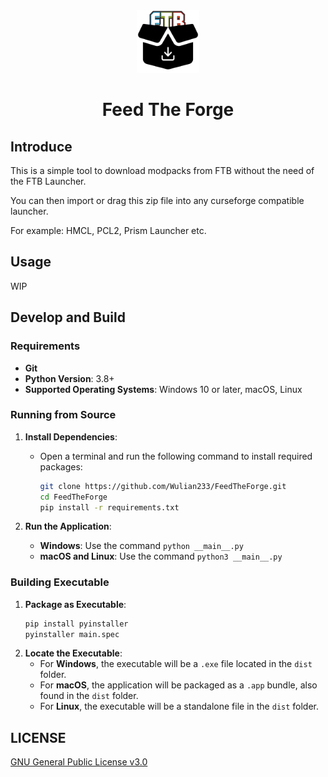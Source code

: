 <div align="center"> 
   <img height="100px" width="100px" alt="logo" src="PyBuild/icon.png"/> 
   <h1>Feed The Forge</h1>
</div>

## Introduce
This is a simple tool to download modpacks from FTB without the need of the FTB Launcher.

You can then import or drag this zip file into any curseforge compatible launcher. 

For example: HMCL, PCL2, Prism Launcher etc.

## Usage
WIP

## Develop and Build
### Requirements
- **Git**
- **Python Version**: 3.8+
- **Supported Operating Systems**: Windows 10 or later, macOS, Linux

### Running from Source

1. **Install Dependencies**:
   - Open a terminal and run the following command to install required packages:
     ```bash
     git clone https://github.com/Wulian233/FeedTheForge.git
     cd FeedTheForge
     pip install -r requirements.txt
     ```

2. **Run the Application**:
   - **Windows**: Use the command `python __main__.py`
   - **macOS and Linux**: Use the command `python3 __main__.py`

### Building Executable

1. **Package as Executable**:
     ```bash
     pip install pyinstaller
     pyinstaller main.spec
     ```
3. **Locate the Executable**:
   - For **Windows**, the executable will be a `.exe` file located in the `dist` folder.
   - For **macOS**, the application will be packaged as a `.app` bundle, also found in the `dist` folder.
   - For **Linux**, the executable will be a standalone file in the `dist` folder.


## LICENSE
[GNU General Public License v3.0](.LICENSE)